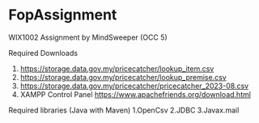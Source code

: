 # FopAssignment
WIX1002 Assignment by MindSweeper (OCC 5)

Required Downloads
1. https://storage.data.gov.my/pricecatcher/lookup_item.csv
2. https://storage.data.gov.my/pricecatcher/lookup_premise.csv
3. https://storage.data.gov.my/pricecatcher/pricecatcher_2023-08.csv
4. XAMPP Control Panel https://www.apachefriends.org/download.html

Required libraries (Java with Maven)
1.OpenCsv
2.JDBC
3.Javax.mail
